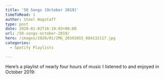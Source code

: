 ```yaml
---
title: '50 Songs [October 2019]'
timeToRead: 1 
author: Steel Wagstaff
type: post
date: 2020-01-02T16:19:03+00:00
url: /50-songs-october-2019/
hero: /images/2020/01/IMG_20191015_084132117.jpg
categories:
  - Spotify Playlists

---
```

Here&#8217;s a playlist of nearly four hours of music I listened to and enjoyed in October 2019: